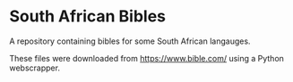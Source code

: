 # South African Bibles

A repository containing bibles for some South African langauges.

These files were downloaded from https://www.bible.com/ using a Python webscrapper.


